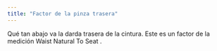 ```yaml
---
title: "Factor de la pinza trasera"
---
```


Qué tan abajo va la darda trasera de la cintura. Este es un factor de la medición Waist Natural To Seat .




